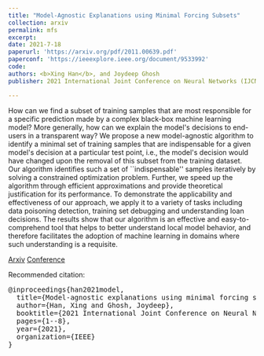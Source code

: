 ```yaml
---
title: "Model-Agnostic Explanations using Minimal Forcing Subsets"
collection: arxiv
permalink: mfs
excerpt: 
date: 2021-7-18
paperurl: 'https://arxiv.org/pdf/2011.00639.pdf'
paperconf: 'https://ieeexplore.ieee.org/document/9533992'
code: 
authors: <b>Xing Han</b>, and Joydeep Ghosh
publisher: 2021 International Joint Conference on Neural Networks (IJCNN).

---
```

How can we find a subset of training samples that are most responsible for a specific prediction made by a complex black-box machine learning model? More generally, how can we explain the model's decisions to end-users in a transparent way? We propose a new model-agnostic algorithm to identify a minimal set of training samples that are indispensable for a given model's decision at a particular test point, i.e., the model's decision would have changed upon the removal of this subset from the training dataset. Our algorithm identifies such a set of ``indispensable'' samples iteratively by solving a constrained optimization problem. Further, we speed up the algorithm through efficient approximations and provide theoretical justification for its performance. To demonstrate the applicability and effectiveness of our approach, we apply it to a variety of tasks including data poisoning detection, training set debugging and understanding loan decisions. The results show that our algorithm is an effective and easy-to-comprehend tool that helps to better understand local model behavior, and therefore facilitates the adoption of machine learning in domains where such understanding is a requisite. 


[Arxiv](https://arxiv.org/pdf/2011.00639.pdf) [Conference](https://ieeexplore.ieee.org/document/9533992)

Recommended citation:
<pre>
@inproceedings{han2021model,
  title={Model-agnostic explanations using minimal forcing subsets},
  author={Han, Xing and Ghosh, Joydeep},
  booktitle={2021 International Joint Conference on Neural Networks (IJCNN)},
  pages={1--8},
  year={2021},
  organization={IEEE}
}
</pre>